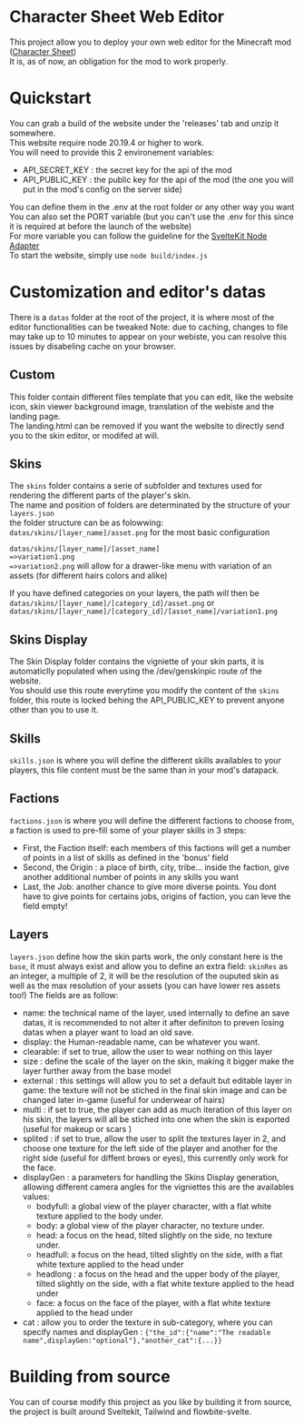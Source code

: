# Character Sheet Web Editor
This project allow you to deploy your own web editor for the Minecraft mod ([Character Sheet](https://modrinth.com/mod/character-sheet))  
It is, as of now, an obligation for the mod to work properly.

# Quickstart
You can grab a build of the website under the 'releases' tab and unzip it somewhere.  
This website require node 20.19.4 or higher to work.  
You will need to provide this 2 environement variables:
 - API_SECRET_KEY : the secret key for the api of the mod
 - API_PUBLIC_KEY : the public key for the api of the mod (the one you will put in the mod's config on the server side)

You can define them in the .env at the root folder or any other way you want  
You can also set the PORT variable (but you can't use the .env for this since it is required at before the launch of the website)  
For more variable you can follow the guideline for the [SvelteKit Node Adapter](https://svelte.dev/docs/kit/adapter-node)  
To start the website, simply use `node build/index.js`  

# Customization and editor's datas
There is a `datas` folder at the root of the project, it is where most of the editor functionalities can be tweaked
Note: due to caching, changes to file may take up to 10 minutes to appear on your webiste, you can resolve this issues by disabeling cache on your browser.
 ## Custom
 This folder contain different files template that you can edit, like the website icon, skin viewer background image, translation of the webiste and the landing page.  
 The landing.html can be removed if you want the website to directly send you to the skin editor, or modifed at will.
 ## Skins
 The `skins` folder contains a serie of subfolder and textures used for rendering the different parts of the player's skin.  
 The name and position of folders are determinated by the structure of your `layers.json`  
 the folder structure can be as folowwing:  
  `datas/skins/[layer_name]/asset.png` for the most basic configuration  

  `datas/skins/[layer_name]/[asset_name]`  
                              `=>variation1.png`  
                              `=>variation2.png`  will allow for a drawer-like menu with variation of an assets (for different hairs colors and alike)  

   If you have defined categories on your layers, the path will then be `datas/skins/[layer_name]/[category_id]/asset.png` or `datas/skins/[layer_name]/[category_id]/[asset_name]/variation1.png `                                  

 ## Skins Display
 The Skin Display folder contains the vigniette of your skin parts, it is automaticlly populated when using the /dev/genskinpic route of the website.  
 You should use this route everytime you modify the content of the `skins` folder, this route is locked behing the API_PUBLIC_KEY to prevent anyone other than you to use it.

 ## Skills
 `skills.json` is where you will define the different skills availables to your players, this file content must be the same than in your mod's datapack. 

 ## Factions
 `factions.json` is where you will define the different factions to choose from, a faction is used to pre-fill some of your player skills in 3 steps:
  - First, the Faction itself:  each members of this factions will get a number of points in a list of skills as defined in the 'bonus' field
  - Second, the Origin : a place of birth, city, tribe... inside the faction, give another additional number of points in any skills you want
  - Last, the Job: another chance to give more diverse points.
You dont have to give points for certains jobs, origins of faction, you can leve the field empty!  
## Layers
`layers.json` define how the skin parts work, the only constant here is the `base`, it must always exist and allow you to define an extra field: `skinRes` as an integer, a multiple of 2, it will be the resolution of the ouputed skin as well as the max resolution of your assets (you can have lower res assets too!) 
The fields are as follow:  
 - name: the technical name of the layer, used internally to define an save datas, it is recommended to not alter it after definiton to preven losing datas when a player want to load an old save.
 - display: the Human-readable name, can be whatever you want.
 - clearable: if set to true, allow the user to wear nothing on this layer
 - size : define the scale of the layer on the skin, making it bigger make the layer further away from the base model
 - external : this settings will allow you to set a default but editable layer in game: the texture will not be stiched in the final skin image and can be changed later in-game (useful for underwear of hairs)
 - multi : if set to true, the player can add as much iteration of this layer on his skin, the layers will all be stiched into one when the skin is exported (useful for makeup or scars )
 - splited : if set to true, allow the user to split the textures layer in 2, and choose one texture for the left side of the player and another for the right side (useful for diffent brows or eyes), this currently only work for the face.
 - displayGen : a parameters for handling the Skins Display generation, allowing different camera angles for the vigniettes this are the availables values:
    - bodyfull: a global view of the player character, with a flat white texture applied to the body under.
    - body: a global view of the player character, no texture under.
    - head: a focus on the head, tilted slightly on the side, no texture under.
    - headfull: a focus on the head, tilted slightly on the side, with a flat white texture applied to the head under
    - headlong : a focus on the head and the upper body of the player, tilted slightly on the side, with a flat white texture applied to the head under
    - face: a focus on the face of the player, with a flat white texture applied to the head under
 - cat : allow you to order the texture in sub-category, where you can specify names and displayGen : `{"the_id":{"name":"The readable name",displayGen:"optional"},"another_cat":{...}}`


# Building from source
You can of course modify this project as you like by building it from source, the project is built around Sveltekit, Tailwind and flowbite-svelte.